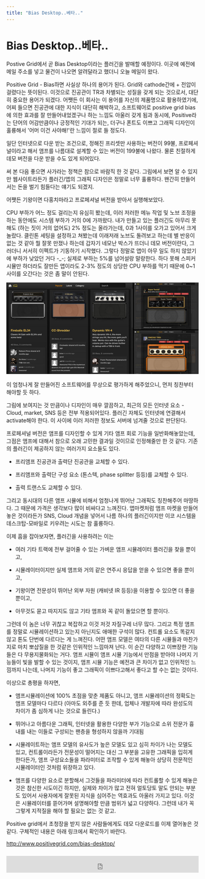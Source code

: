 ```yaml
---
title: "Bias Desktop..베타.."
---
```

# Bias Desktop..베타..


Postive Grid에서 곧 Bias Desktop이라는 플러긴을 발매할 예정이다. 이곳에 예전에 메일 주소를 넣고 물건이 나오면 알려달라고 했더니 오늘 메일이 왔다.




Positive Grid - Bias하면 사실상 하나의 용어가 된다. Grid와 cathode간에 + 전압이 걸렸다는 뜻이된다. 이것으로 진공관이 TR과 차별되는 성질을 갖게 되는 것으로서, 대단히 중요한 용어가 되겠다. 어쨋든 이 회사는 이 용어를 자신의 제품명으로 활용하였기에, 어찌 들으면 진공관에 대한 지식이 대단히 해박하고, 소프트웨어로 positive grid bias에 의한 효과를 잘 만들어내었겠구나 하는 느낌도 아울러 갖게 됨과 동시에, Positive라는 단어의 어감만큼이나 긍정적인 기대가 되는, 더구나 폰트도 이쁘고 그래픽 디자인이 훌륭해서 '어머 이건 사야해!'란 느낌이 절로 들 정도다.




일단 인터넷으로 다운 받는 조건으로, 정해진 프리셋만 사용하는 버전이 99불, 프로페셔널이라고 해서 앰프를 나름대로 설계할 수 있는 버전이 199불에 나왔다. 물론 친절하게 데모 버전을 다운 받을 수도 있게 되어있다.




써 본 다음 좋으면 사가라는 정책은 참으로 바람직 한 것 같다. 그림에서 보면 알 수 있지만 웹사이트라든가 플러긴/앱의 그래픽 디자인은 정말로 너무 훌륭하다. 왠간히 만들어서는 돈을 벌기 힘들다는 얘기도 되겠지.




어쨋든 기왕이면 다홍치마라고 프로페셔널 버전을 받아서 실행해보았다.




CPU 부하가 어느 정도 걸리는지 유심히 봤는데, 이러 저러한 메뉴 작업 및 노브 조정을 하는 동안에도 시스템 부하가 거의 0에 가까왔다. 내가 만들고 있는 플러긴도 아무리 못해도 (하는 짓이 거의 없어도) 2% 정도는 올라가는데, 0과 1사이를 오가고 있어서 크게 놀랐다. 클린톤 세팅을 설정하고 쳐봤는데 이래저래 노브도 돌려보고 하는데 별 반응이 없는 것 같아 뭘 잘못 만졌나 하는데 갑자기 네모난 박스가 뜨더니 데모 버전이란다, 그러더니 서서히 이펙트가 기동하기 시작했다. 그렇다 정말로 앱이 아무 일도 하지 않았기에 부하가 낮았던 거다 -_-; 실제로 부하는 5%를 넘어설랑 말랑한다. 하다 못해 스피커 시뮬만 하더라도 잘만든 앱이라도 2-3% 정도의 상당한 CPU 부하를 먹기 때문에 0~1 사이를 오간다는 것은 좀 말이 안된다.






![image](/assets/images/3c59c1ffb34e48daf4e00523ac4ad20f.jpg)







이 엄청나게 잘 만들어진 소프트웨어를 무상으로 평가하게 해주었으니, 먼저 칭찬부터 해야할 듯 하다.




그림에 보여지는 것 만큼이나 디자인이 매우 깔끔하고, 최근의 모든 인터넷 요소 - Cloud, market, SNS 등은 전부 적용되어있다. 플러긴 자체도 인터넷에 연결해서 activate해야 한다. 이 사이에 이러 저러한 정보도 서버에 넘겨줄 것으로 판단된다.




프로페셔널 버전은 앰프를 디자인할 수 있게 기타 앰프 회로 기능을 일반화해놓았는데, 그점은 앰프에 대해서 참으로 오래 고민한 결과일 것이므로 인정해줄만 한 것 같다. 기존의 플러긴이 제공하지 않는 여러가지 요소들도 있다.




- 프리앰프 진공관과 출력단 진공관을 교체할 수 있다.

- 프리앰프와 출력단 구성 요소 (톤스텍, phase splitter 등등)를 교체할 수 있다.

- 출력 트랜스도 교체할 수 있다.




그리고 동시대의 다른 앰프 시뮬에 비해서 엄청나게 뛰어난 그래픽도 칭찬해주어 마땅하다. 그 때문에 가격은 생각보다 많이 비싸다고 느껴진다. 앱마켓처럼 앰프 마켓을 만들어놓은 것이라든가 SNS, Cloud 개념을 넣어서 나름 하나의 플러긴이지만 이코 시스템을 데스크탑-모바일로 키우려는 시도는 참 훌륭하다. 




이제 흠을 잡아보자면, 플러긴을 사용하려는 이는 




- 여러 기타 트랙에 전부 걸어줄 수 있는 가벼운 앰프 시뮬레이터 플러긴을 찾을 뿐이고,

- 시뮬레이터이지만 실제 앰프와 거의 같은 연주시 응답을 얻을 수 있으면 좋을 뿐이고,

- 기왕이면 전문성이 뛰어난 외부 자원 (캐비넷 IR 등등)을 이용할 수 있으면 더 좋을 뿐이고,

- 아무것도 묻고 따지지도 않고 기타 앰프와 꼭 같이 돌았으면 할 뿐이다.




그런데 이 놈은 너무 귀찮고 복잡하고 이것 저것 자질구레 너무 많다. 그리고 특정 앰프를 정말로 시뮬레이션하고 있는지 아닌지도 애매한 구석이 많다. 컨트롤 요소도 똑같지 않고 톤도 단번에 다르다는 게 느껴진다. 어떤 앰프 모델은 여타의 다른 시뮬들과 마찬가지로 마치 뽀샵질을 한 것같은 인위적인 느낌마져 난다. 이 순간 다양하고 이쁘장한 기능들은 다 무용지물화되는 거다. 앰프 시뮬이 앰프 시뮬 기능에서 만점을 받아야 나머지 기능들이 빛을 발할 수 있는 것이지, 앰프 시뮬 기능은 예전과 큰 차이가 없고 인위적인 느낌까지 나는데, 나머지 기능이 좋고 그래픽이 이쁘다고해서 좋다고 할 수는 없는 것이다.




이상으로 총평을 하자면,




- 앰프시뮬레이션에 100% 초점을 맞춘 제품도 아니고, 앰프 시뮬레이션의 정확도는 앰프 모델마다 다르다 (아마도 외주를 준 듯 한데, 업체나 개발자에 따라 완성도의 차이가 좀 심하게 나는 것으로 들린다.) 

- 뛰어나고 아름다운 그래픽, 인터넷을 활용한 다양한 부가 기능으로 소위 전문가 흉내를 내는 이들로 구성되는 팬층을 형성하지 않을까 기대됨

- 시뮬레이트하는 앰프 모델의 유사도가 높은 모델도 있고 심히 차이가 나는 모델도 있고, 컨트롤이라든가 전문성이 떨어지는 대신 그 부분을 고유한 그래픽을 입히게 한다든가, 앰프 구성요소들을 파라미터로 조작할 수 있게 해놓아 상당히 전문적인 시뮬레이터인 것처럼 위장하고 있다.

- 앰프를 다양한 요소로 분할해서 그것들을 파라미터에 따라 컨트롤할 수 있게 해놓은 것은 참신한 시도이긴 하지만, 실제와 차이가 많고 전혀 얼토당토 말도 안되는 부분도 있어서 사용자에게 잘못된 지식을 심어주는 역효과도 아울러 가지고 있다. 이것은 시뮬레이터를 뜯어가며 설명해야할 만큼 범위가 넓고 다양하다. 그런데 내가 꼭 그렇게 지적질을 해야 할 필요는 없는 것 같고.




Positive grid에서 초청장을 받지 않은 사람들에게도 데모 다운로드를 이제 열어놓은 것 같다. 구체적인 내용은 아래 링크에서 확인하기 바란다.




http://www.positivegrid.com/bias-desktop/
<iframe class="daum_like_button" id="daum_like_button_1098" frameborder="0" scrolling="no" allowTransparency="true" src="http://tonebrew.tistory.com/like/?uid=49097_1098&sc=401%2CblogId_49097&url=http%3A%2F%2Ftonebrew.tistory.com%2F1098&published=1413670522" style="width:100%;height:44px;margin:10px auto"></iframe>

